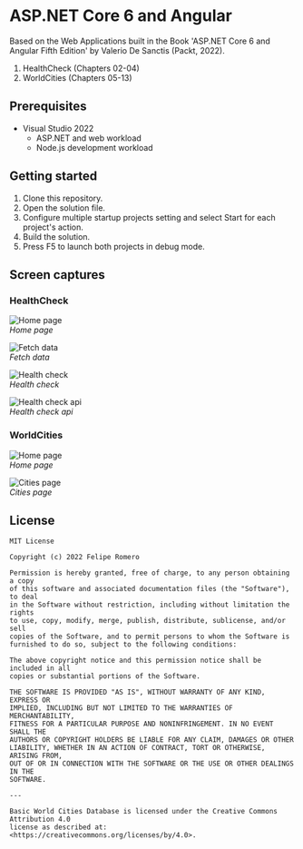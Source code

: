 # ASP.NET Core 6 and Angular

Based on the Web Applications built in the Book 'ASP.NET Core 6 and Angular Fifth Edition' by Valerio De Sanctis (Packt, 2022).

1. HealthCheck (Chapters 02-04)
1. WorldCities (Chapters 05-13)

## Prerequisites

- Visual Studio 2022
  - ASP.NET and web workload
  - Node.js development workload

## Getting started

1. Clone this repository.
1. Open the solution file.
1. Configure multiple startup projects setting and select Start for each project's action.
1. Build the solution.
1. Press F5 to launch both projects in debug mode.

## Screen captures

### HealthCheck

![Home page](./assets/01-healthcheck-home.png)  
_Home page_

![Fetch data](./assets/02-healthcheck-fetch-data.png)  
_Fetch data_

![Health check](./assets/03-healthcheck-health-check.png)  
_Health check_

![Health check api](./assets/04-healthcheck-health-check-api.png)  
_Health check api_

### WorldCities

![Home page](./assets/05-worldcities-home.png)  
_Home page_

![Cities page](./assets/07-worldcities-cities-mattable.png)  
_Cities page_

## License

    MIT License

    Copyright (c) 2022 Felipe Romero

    Permission is hereby granted, free of charge, to any person obtaining a copy
    of this software and associated documentation files (the "Software"), to deal
    in the Software without restriction, including without limitation the rights
    to use, copy, modify, merge, publish, distribute, sublicense, and/or sell
    copies of the Software, and to permit persons to whom the Software is
    furnished to do so, subject to the following conditions:

    The above copyright notice and this permission notice shall be included in all
    copies or substantial portions of the Software.

    THE SOFTWARE IS PROVIDED "AS IS", WITHOUT WARRANTY OF ANY KIND, EXPRESS OR
    IMPLIED, INCLUDING BUT NOT LIMITED TO THE WARRANTIES OF MERCHANTABILITY,
    FITNESS FOR A PARTICULAR PURPOSE AND NONINFRINGEMENT. IN NO EVENT SHALL THE
    AUTHORS OR COPYRIGHT HOLDERS BE LIABLE FOR ANY CLAIM, DAMAGES OR OTHER
    LIABILITY, WHETHER IN AN ACTION OF CONTRACT, TORT OR OTHERWISE, ARISING FROM,
    OUT OF OR IN CONNECTION WITH THE SOFTWARE OR THE USE OR OTHER DEALINGS IN THE
    SOFTWARE.

    ---

    Basic World Cities Database is licensed under the Creative Commons Attribution 4.0
    license as described at: <https://creativecommons.org/licenses/by/4.0>.

